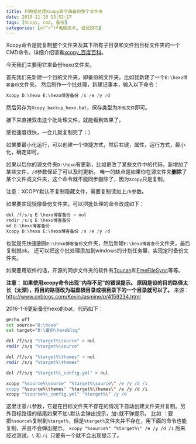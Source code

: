 ```yaml
---
title: 利用批处理Xcopy命令来备份整个文件夹
date: 2015-11-18 13:52:17
tags: [Xcopy, cmd, 备份]
categories: [o(^▽^)┛电脑技术, 经验技巧]
---
```


Xcopy命令是能复制整个文件夹及其下所有子目录和文件到目标文件夹的一个CMD命令。详细介绍请看[xcopy_百度百科][1]。

今天我们主要用它来备份hexo文件夹。

首先我们先新建一个目的文件夹，即备份的文件夹。比如我新建了一个`E:\hexo博客备份`文件夹。
然后制作一个批处理，新建记事本，输入以下命令：
``` c
Xcopy D:\hexo E:\hexo博客备份 /s /e /y /d
```
然后另存为`Xcopy_backup_hexo.bat`，保存类型为`所有文件`即可。
<!--more-->
接下来直接双击这个批处理文件，就能看到效果了。

感觉速度很快，一会儿就复制完了：）

如果要最小化运行，可以创建一个快捷方式，然后右键，属性，运行方式，最小化，确定即可。

如果以后你的源文件夹`D:\hexo`有更新，比如更改了某些文件中的代码，新增加了某些文件，`/d`参数保证了可以及时更新。
唯一的缺点是如果你在源文件夹**删除**了某个文件或文件夹，这个命令就不能同步删除了，因为`Xcopy`只是复制。

注意：XCOPY默认不复制隐藏文件，需要复制请加上`/h`参数。

如果要实现镜像备份文件夹，可以把批处理的命令改成如下：
``` c
del /f/s/q E:\hexo博客备份 > nul
rmdir /s/q E:\hexo博客备份
md E:\hexo博客备份
Xcopy D:\hexo E:\hexo博客备份 /s /e /y /d
```
也就是先快速删除`E:\hexo博客备份`文件夹，然后新建`E:\hexo博客备份`文件夹，最后复制就ok。
还可以把这个批处理添加到windows的计划任务里，实现定时备份文件夹。

如果要用软件的话，开源的同步文件夹的软件有[Toucan][2]和[FreeFileSync][3]等等。

**注意：
如果使用xcopy命令出现“内存不足”的错误提示。
原因是设的目的路径太长（太深），将目的路径改为磁盘根目录或根目录下的一个目录就可以了。** 
来源：http://www.cnblogs.com/KevinJasmine/p/4159234.html

2016-1-6更新备份hexo的bat，代码如下：
``` bash
@echo off
set source="D:\hexo"
set target="D:\备份\hexoblog"

del /f/s/q "%target%\source" > nul
rmdir /s/q "%target%\source"

del /f/s/q "%target%\themes" > nul
rmdir /s/q "%target%\themes"

del /f/s/q "%target%\_config.yml" > nul

xcopy "%source%\source" "%target%\source\" /e /y /d /i
xcopy "%source%\themes" "%target%\themes\" /e /y /d /i
xcopy "%source%\_config.yml" "%target%\" /y /d

```

这里注意`/i`参数，它是在目标文件夹不存在的情况下自动创建文件夹并复制。另外目标路径的结尾如果不加`\`默认会弹出提示，加`\`就不弹提示。
比如 ：要把`%source%`复制到`%target%`，但是`%target%`文件夹并不存在，用下面的命令也能复制，并且不会弹出提示。
`xcopy "%source%" "%target%\" /e /y /d /i`
后来经过测试，`\` 和 `/i `只要有一个就不会出现提示了。


  [1]: http://baike.baidu.com/item/xcopy
  [2]: http://www.toucan.co/
  [3]: http://www.freefilesync.org/